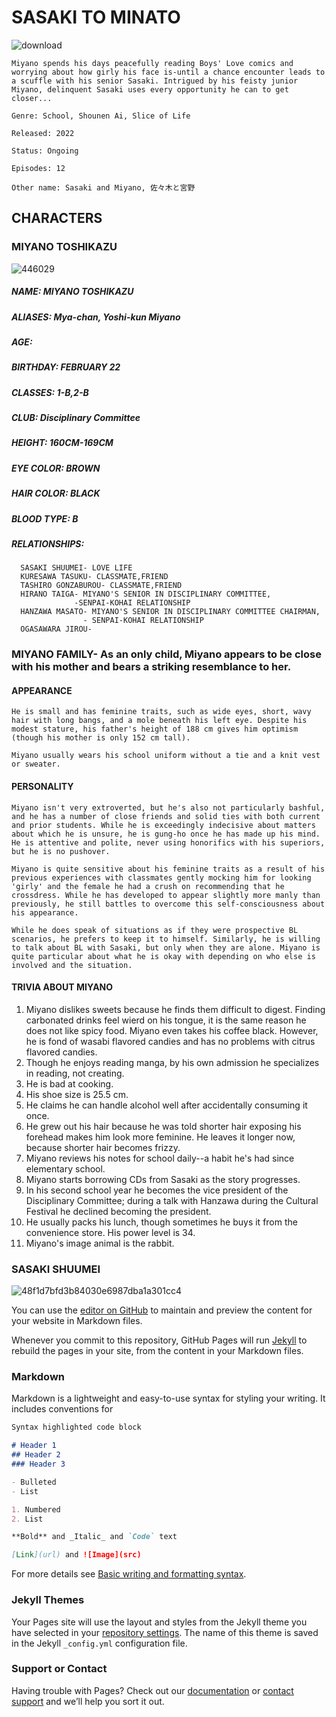 # SASAKI TO MINATO


![download](https://user-images.githubusercontent.com/102715509/161361002-fab979b8-2f93-4921-8165-8b2b3a71daf7.jpg)

`Miyano spends his days peacefully reading Boys' Love comics and worrying about how girly his face is-until a chance encounter leads to a scuffle with his senior Sasaki. Intrigued by his feisty junior Miyano, delinquent Sasaki uses every opportunity he can to get closer...`

`Genre: School, Shounen Ai, Slice of Life`

`Released: 2022`

`Status: Ongoing`

`Episodes: 12`

`Other name: Sasaki and Miyano, 佐々木と宮野`

## **CHARACTERS**

### MIYANO TOSHIKAZU
![446029](https://user-images.githubusercontent.com/102715509/161360075-757e1a14-9ced-421a-b774-851a56039759.jpg)

##### NAME: MIYANO TOSHIKAZU

##### ALIASES: Mya-chan, Yoshi-kun Miyano

##### AGE:

##### BIRTHDAY: FEBRUARY 22

##### CLASSES: 1-B,2-B

##### CLUB: Disciplinary Committee

##### HEIGHT: 160CM-169CM

##### EYE COLOR: BROWN

##### HAIR COLOR: BLACK

##### BLOOD TYPE: B

##### RELATIONSHIPS:   
      SASAKI SHUUMEI- LOVE LIFE
      KURESAWA TASUKU- CLASSMATE,FRIEND
      TASHIRO GONZABUROU- CLASSMATE,FRIEND
      HIRANO TAIGA- MIYANO'S SENIOR IN DISCIPLINARY COMMITTEE,
                  -SENPAI-KOHAI RELATIONSHIP
      HANZAWA MASATO- MIYANO'S SENIOR IN DISCIPLINARY COMMITTEE CHAIRMAN,
                    - SENPAI-KOHAI RELATIONSHIP
      OGASAWARA JIROU-
      
### MIYANO FAMILY- As an only child, Miyano appears to be close with his mother and bears a striking resemblance to her.

#### APPEARANCE 

`He is small and has feminine traits, such as wide eyes, short, wavy hair with long bangs, and a mole beneath his left eye. Despite his modest stature, his father's height of 188 cm gives him optimism (though his mother is only 152 cm tall).`

`Miyano usually wears his school uniform without a tie and a knit vest or sweater.`

#### PERSONALITY

`Miyano isn't very extroverted, but he's also not particularly bashful, and he has a number of close friends and solid ties with both current and prior students. While he is exceedingly indecisive about matters about which he is unsure, he is gung-ho once he has made up his mind. He is attentive and polite, never using honorifics with his superiors, but he is no pushover.`

`Miyano is quite sensitive about his feminine traits as a result of his previous experiences with classmates gently mocking him for looking 'girly' and the female he had a crush on recommending that he crossdress. While he has developed to appear slightly more manly than previously, he still battles to overcome this self-consciousness about his appearance.`

`While he does speak of situations as if they were prospective BL scenarios, he prefers to keep it to himself. Similarly, he is willing to talk about BL with Sasaki, but only when they are alone. Miyano is quite particular about what he is okay with depending on who else is involved and the situation.`

#### TRIVIA ABOUT MIYANO

   1. Miyano dislikes sweets because he finds them difficult to digest. Finding carbonated drinks feel wierd on his tongue, it is the same reason he does not like spicy food. Miyano even takes his coffee black. However, he is fond of wasabi flavored candies and has no problems with citrus flavored candies. 
   2. Though he enjoys reading manga, by his own admission he specializes in reading, not creating.
   3. He is bad at cooking.
   4. His shoe size is 25.5 cm.
   5. He claims he can handle alcohol well after accidentally consuming it once.
   6. He grew out his hair because he was told shorter hair exposing his forehead makes him look more feminine. He leaves it longer now, because shorter hair becomes frizzy.
   7. Miyano reviews his notes for school daily--a habit he's had since elementary school.
   8. Miyano starts borrowing CDs from Sasaki as the story progresses.
   9. In his second school year he becomes the vice president of the Disciplinary Committee; during a talk with Hanzawa during the Cultural Festival he declined becoming the president.
   10. He usually packs his lunch, though sometimes he buys it from the convenience store.
His power level is 34.
   11. Miyano's image animal is the rabbit.



### SASAKI SHUUMEI

![48f1d7bfd3b84030e6987dba1a301cc4](https://user-images.githubusercontent.com/102715509/161360930-f8594b54-5df4-4eb5-a192-72fe9a344f56.jpg)





You can use the [editor on GitHub](https://github.com/h-rivera22/h-rivera22/edit/main/README.md) to maintain and preview the content for your website in Markdown files.

Whenever you commit to this repository, GitHub Pages will run [Jekyll](https://jekyllrb.com/) to rebuild the pages in your site, from the content in your Markdown files.

### Markdown

Markdown is a lightweight and easy-to-use syntax for styling your writing. It includes conventions for

```markdown
Syntax highlighted code block

# Header 1
## Header 2
### Header 3

- Bulleted
- List

1. Numbered
2. List

**Bold** and _Italic_ and `Code` text

[Link](url) and ![Image](src)
```

For more details see [Basic writing and formatting syntax](https://docs.github.com/en/github/writing-on-github/getting-started-with-writing-and-formatting-on-github/basic-writing-and-formatting-syntax).

### Jekyll Themes

Your Pages site will use the layout and styles from the Jekyll theme you have selected in your [repository settings](https://github.com/h-rivera22/h-rivera22/settings/pages). The name of this theme is saved in the Jekyll `_config.yml` configuration file.

### Support or Contact

Having trouble with Pages? Check out our [documentation](https://docs.github.com/categories/github-pages-basics/) or [contact support](https://support.github.com/contact) and we’ll help you sort it out.
